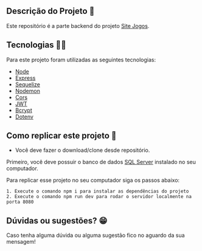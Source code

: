 ## Descrição do Projeto :ledger:

Este repositório é a parte backend do projeto [Site Jogos](https://github.com/rodhenr/SiteJogos).

## Tecnologias :man_technologist:

Para este projeto foram utilizadas as seguintes tecnologias:

- [Node](https://nodejs.org/en/)
- [Express](https://expressjs.com/pt-br/)
- [Sequelize](https://sequelize.org/)
- [Nodemon](https://www.npmjs.com/package/nodemon)
- [Cors](https://www.npmjs.com/package/cors)
- [JWT](https://jwt.io/)
- [Bcrypt](https://www.npmjs.com/package/bcrypt)
- [Dotenv](https://www.npmjs.com/package/dotenv)

## Como replicar este projeto :dvd:

- Você deve fazer o download/clone desde repositório.

Primeiro, você deve possuir o banco de dados [SQL Server](https://www.microsoft.com/pt-br/sql-server/sql-server-downloads) instalado no seu computador.

Para replicar esse projeto no seu computador siga os passos abaixo:

```
1. Execute o comando npm i para instalar as dependências do projeto
2. Execute o comando npm run dev para rodar o servidor localmente na porta 8080
```

## Dúvidas ou sugestões? :grin:

Caso tenha alguma dúvida ou alguma sugestão fico no aguardo da sua mensagem!
